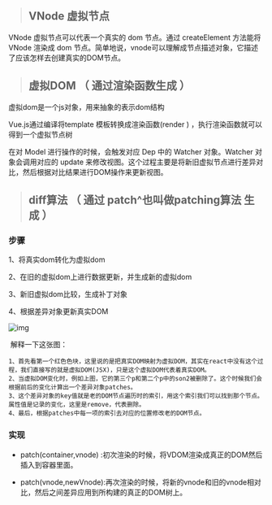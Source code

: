 > ## VNode 虚拟节点

VNode 虚拟节点可以代表一个真实的 dom 节点。通过 createElement 方法能将 VNode 渲染成 dom 节点。简单地说，vnode可以理解成节点描述对象，它描述了应该怎样去创建真实的DOM节点。

> ## 虚拟DOM （ 通过渲染函数生成 ）

虚拟dom是一个js对象，用来抽象的表示dom结构

Vue.js通过编译将template 模板转换成渲染函数(render ) ，执行渲染函数就可以得到一个虚拟节点树

在对 Model 进行操作的时候，会触发对应 Dep 中的 Watcher 对象。Watcher 对象会调用对应的 update 来修改视图。这个过程主要是将新旧虚拟节点进行差异对比，然后根据对比结果进行DOM操作来更新视图。

> ## diff算法 （ 通过 patch^也叫做patching算法 生成 ）

### 步骤

1、将真实dom转化为虚拟dom

2、在旧的虚拟dom上进行数据更新，并生成新的虚拟dom

3、新旧虚拟dom比较，生成补丁对象

4、根据差异对象更新真实DOM

![img](https://user-gold-cdn.xitu.io/2018/4/17/162d2e734988eab2?imageslim)

 解释一下这张图：

    1、首先看第一个红色色块，这里说的是把真实DOM映射为虚拟DOM，其实在react中没有这个过程，我们直接写的就是虚拟DOM(JSX)，只是这个虚拟DOM代表着真实DOM。
    2、当虚拟DOM变化时，例如上图，它的第三个p和第二个p中的son2被删除了。这个时候我们会根据前后的变化计算出一个差异对象patches。
    3、这个差异对象的key值就是老的DOM节点遍历时的索引，用这个索引我们可以找到那个节点。属性值是记录的变化，这里是remove，代表删除。
    4、最后，根据patches中每一项的索引去对应的位置修改老的DOM节点。

### 实现

- patch(container,vnode) :初次渲染的时候，将VDOM渲染成真正的DOM然后插入到容器里面。

- patch(vnode,newVnode):再次渲染的时候，将新的vnode和旧的vnode相对比，然后之间差异应用到所构建的真正的DOM树上。